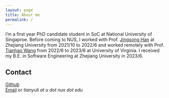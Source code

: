 ```yaml
---
layout: page
title: About me
permalink: /
---
```


<!-- {% include image.html url="images/photo.jpg" caption="" max_width="300px" align="right" %} -->

I’m a first year PhD candidate student in SoC at National University of Singaproe. Before coming to NUS,
I worked with Prof. [Jingsong Han] at Zhejiang University from 2021/10 to 2022/6 and worked remotely with Prof. [Tianhao Wang] from 2022/6 to 2023/6 at University of Virginia. I received my B.E. in Software Engineering at Zhejiang University in 2023/6.

## Contact


[Github] <br />
[Email]  or  *tianyuli at u dot nus dot edu* <br />

[Jingsong Han]: https://person.zju.edu.cn/hanjinsong
[Tianhao Wang]: https://tianhao.wang/
[Github]: https://github.com/lty12b9b0a1
[Email]: mailto:tianyuli@u.nus.edu
